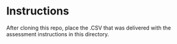 # Instructions
After cloning this repo, place the .CSV that was delivered with the assessment instructions in this directory.
